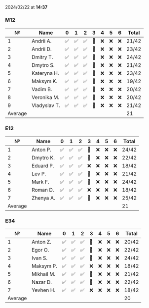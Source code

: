 2024/02/22 at **14:37**
### M12
|№|Name|0|1|2|3|4|5|6|Total|
|-----|-----|-----|-----|-----|-----|-----|-----|-----|-----|
|1|Andrii A.|✅|✅|✅|🔄|❌|❌|❌|21/42|
|2|Andrii D.|✅|✅|✅|🔄|❌|❌|❌|23/42|
|3|Dmitry T.|✅|✅|✅|🔄|❌|❌|❌|24/42|
|4|Dmytro S.|✅|✅|✅|🔄|❌|❌|❌|21/42|
|5|Kateryna H.|✅|✅|✅|🔄|❌|❌|❌|23/42|
|6|Maksym K.|✅|✅|✅|🔄|❌|❌|❌|19/42|
|7|Vadim B.|✅|✅|✅|🔄|❌|❌|❌|20/42|
|8|Veronika M.|✅|✅|✅|🔄|❌|❌|❌|20/42|
|9|Vladyslav T.|✅|✅|✅|🔄|❌|❌|❌|21/42|
|Average|||||||||21|
### E12
|№|Name|0|1|2|3|4|5|6|Total|
|-----|-----|-----|-----|-----|-----|-----|-----|-----|-----|
|1|Anton P.|✅|✅|✅|🔄|❌|❌|❌|24/42|
|2|Dmytro K.|✅|✅|✅|🔄|❌|❌|❌|22/42|
|3|Eduard P.|✅|✅|✅|❌|❌|❌|❌|18/42|
|4|Lev P.|✅|✅|✅|🔄|❌|❌|❌|21/42|
|5|Mark F.|✅|✅|✅|🔄|❌|❌|❌|24/42|
|6|Roman D.|✅|✅|✅|❌|❌|❌|❌|18/42|
|7|Zhenya A.|✅|✅|✅|🔄|❌|❌|❌|25/42|
|Average|||||||||21|
### E34
|№|Name|0|1|2|3|4|5|6|Total|
|-----|-----|-----|-----|-----|-----|-----|-----|-----|-----|
|1|Anton Z.|✅|✅|✅|🔄|❌|❌|❌|20/42|
|2|Egor O.|✅|✅|✅|🔄|❌|❌|❌|22/42|
|3|Ivan S.|✅|✅|✅|🔄|❌|❌|❌|24/42|
|4|Maksym P.|✅|✅|✅|❌|❌|❌|❌|18/42|
|5|Mikhail M.|✅|✅|✅|🔄|❌|❌|❌|21/42|
|6|Nazar D.|✅|✅|✅|🔄|❌|❌|❌|22/42|
|7|Yevhen H.|✅|✅|✅|❌|❌|❌|❌|18/42|
|Average|||||||||20|
